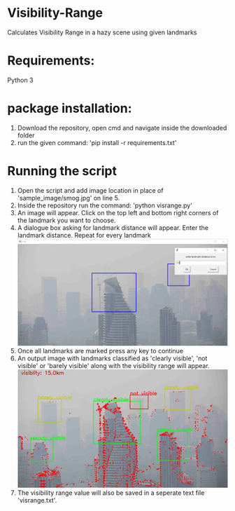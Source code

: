 # Visibility-Range
Calculates Visibility Range in a hazy scene using given landmarks

# Requirements: 
Python 3

# package installation:
1. Download the repository, open cmd and navigate inside the downloaded folder 
2. run the given command: 'pip install -r requirements.txt'


# Running the script
1. Open the script and add image location in place of 'sample_image/smog.jpg' on line 5.
2. Inside the repository run the command: 'python visrange.py'
3. An image will appear. Click on the top left and bottom right corners of the landmark you want to choose.
4. A dialogue box asking for landmark distance will appear. Enter the landmark distance. Repeat for every landmark
![Choose landmarks](/sample_image/entertext2.jpg)
5. Once all landmarks are marked press any key to continue
6. An output image with landmarks classified as 'clearly visible', 'not visible' or 'barely visible' along with the visibility range will appear.
![Choose landmarks](/sample_image/smog_out.jpg)
7. The visibility range value will also be saved in a seperate text file 'visrange.txt'.






